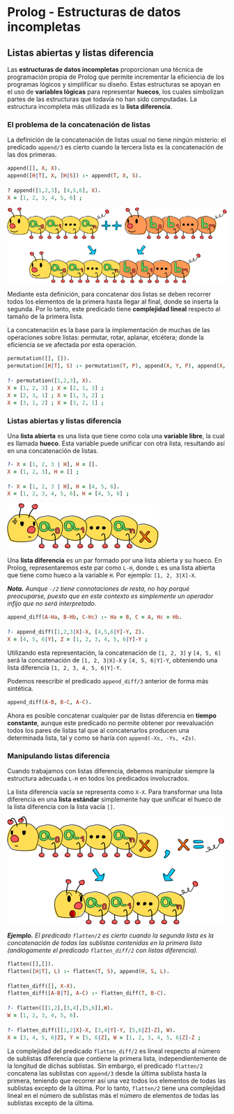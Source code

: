 # Prolog - Estructuras de datos incompletas
## Listas abiertas y listas diferencia

Las **estructuras de datos incompletas** proporcionan una técnica de programación propia de Prolog que permite incrementar la eficiencia de los programas lógicos y simplificar su diseño. Estas estructuras se apoyan en el uso de **variables lógicas** para representar **huecos**, los cuales simbolizan partes de las estructuras que todavía no han sido computadas. La estructura incompleta más utilizada es la **lista diferencia**.

### El problema de la concatenación de listas

La definición de la concatenación de listas usual no tiene ningún misterio: el predicado `append/3` es cierto cuando la tercera lista es la concatenación de las dos primeras.

```prolog
append([], X, X).
append([H|T], X, [H|S]) :- append(T, X, S).

? append([1,2,3], [4,5,6], X).
X = [1, 2, 3, 4, 5, 6] ;
```

![append/3](https://github.com/jariazavalverde/blog/blob/master/img/01-02.png)

Mediante esta definición, para concatenar dos listas se deben recorrer todos los elementos de la primera hasta llegar al final, donde se inserta la segunda. Por lo tanto, este predicado tiene **complejidad lineal** respecto al tamaño de la primera lista.

La concatenación es la base para la implementación de muchas de las operaciones sobre listas: permutar, rotar, aplanar, etcétera; donde la eficiencia se ve afectada por esta operación.

```prolog
permutation([], []).
permutation([H|T], S) :- permutation(T, P), append(X, Y, P), append(X, [H|Y], S).

?- permutation([1,2,3], X).
X = [1, 2, 3] ; X = [2, 1, 3] ;
X = [2, 3, 1] ; X = [1, 3, 2] ;
X = [3, 1, 2] ; X = [3, 2, 1] ;
```

### Listas abiertas y listas diferencia

Una **lista abierta** es una lista que tiene como cola una **variable libre**, la cual es llamada **hueco**. Esta variable puede unificar con otra lista, resultando así en una concatenación de listas.

```prolog
?- X = [1, 2, 3 | H], H = [].
X = [1, 2, 3], H = [] ;

?- X = [1, 2, 3 | H], H = [4, 5, 6].
X = [1, 2, 3, 4, 5, 6], H = [4, 5, 6] ;
```

![Lista abierta](https://github.com/jariazavalverde/blog/blob/master/img/01-03.png)

Una **lista diferencia** es un par formado por una lista abierta y su hueco. En Prolog, representaremos este par como `L-H`, donde `L` es una lista abierta que tiene como hueco a la variable `H`. Por ejemplo: `[1, 2, 3|X]-X`.

***Nota.*** *Aunque `-/2` tiene connotaciones de resta, no hay porqué preocuparse, puesto que en este contexto es simplemente un operador infijo que no será interpretado.*

```prolog
append_diff(A-Ha, B-Hb, C-Hc) :- Ha = B, C = A, Hc = Hb.

?- append_diff([1,2,3|X]-X, [4,5,6|Y]-Y, Z).
X = [4, 5, 6|Y], Z = [1, 2, 3, 4, 5, 6|Y]-Y ;
```

Utilizando esta representación, la concatenación de `[1, 2, 3]` y `[4, 5, 6]` será la concatenación de `[1, 2, 3|X]-X` y `[4, 5, 6|Y]-Y`, obteniendo una lista diferencia `[1, 2, 3, 4, 5, 6|Y]-Y`.

Podemos reescribir el predicado `append_diff/3` anterior de forma más sintética.

```prolog
append_diff(A-B, B-C, A-C).
```

Ahora es posible concatenar cualquier par de listas diferencia en **tiempo constante**, aunque este predicado no permite obtener por reevaluación todos los pares de listas tal que al concatenarlos producen una determinada lista, tal y como se haría con `append(-Xs, -Ys, +Zs)`.

### Manipulando listas diferencia

Cuando trabajamos con listas diferencia, debemos manipular siempre la estructura adecuada `L-H` en todos los predicados involucrados.

La lista diferencia vacía se representa como `X-X`. Para transformar una lista diferencia en una **lista estándar** simplemente hay que unificar el hueco de la lista diferencia con la lista vacía `[]`.

![De lista diferencia a lista estándar](https://github.com/jariazavalverde/blog/blob/master/img/01-04.png)

***Ejemplo.*** *El predicado `flatten/2` es cierto cuando la segunda lista es la concatenación de todas las sublistas contenidas en la primera lista (análogamente el predicado `flatten_diff/2` con listas diferencia).*

```prolog
flatten([],[]).
flatten([H|T], L) :- flatten(T, S), append(H, S, L).

flatten_diff([], X-X).
flatten_diff([A-B|T], A-C) :- flatten_diff(T, B-C).

?- flatten([[1,2],[3,4],[5,6]],W).
W = [1, 2, 3, 4, 5, 6].

?- flatten_diff([[1,2|X]-X, [3,4|Y]-Y, [5,6|Z]-Z], W).
X = [3, 4, 5, 6|Z], Y = [5, 6|Z], W = [1, 2, 3, 4, 5, 6|Z]-Z ;
```

La complejidad del predicado `flatten_diff/2` es lineal respecto al número de sublistas diferencia que contiene la primera lista, independientemente de la longitud de dichas sublistas. Sin embargo, el predicado `flatten/2` concatena las sublistas con `append/3` desde la última sublista hasta la primera, teniendo que recorrer así una vez todos los elementos de todas las sublistas excepto de la última. Por lo tanto, `flatten/2` tiene una complejidad lineal en el número de sublistas más el número de elementos de todas las sublistas excepto de la última.